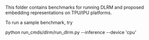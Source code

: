 This folder contains benchmarks for running DLRM and proposed embedding representations on TPU/IPU platforms.

To run a sample benchmark, try

python run_cmds/dlrm/run_dlrm.py --inference --device 'cpu'
